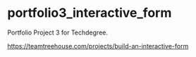 # portfolio3_interactive_form
Portfolio Project 3 for Techdegree.

https://teamtreehouse.com/projects/build-an-interactive-form
